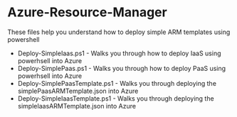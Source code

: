 
# Azure-Resource-Manager
These files help you understand how to deploy simple ARM templates using powershell


* Deploy-SimpleIaas.ps1 - Walks you through how to deploy IaaS using powerhsell into Azure
* Deploy-SimplePaas.ps1 - Walks you through how to deploy PaaS using powerhsell into Azure 
* Deploy-SimplePaasTemplate.ps1 - Walks you through deploying the simplePaasARMTemplate.json into Azure 
* Deploy-SimpleIaasTemplate.ps1 - Walks you through deploying the simpleIaasARMTemplate.json into Azure 

